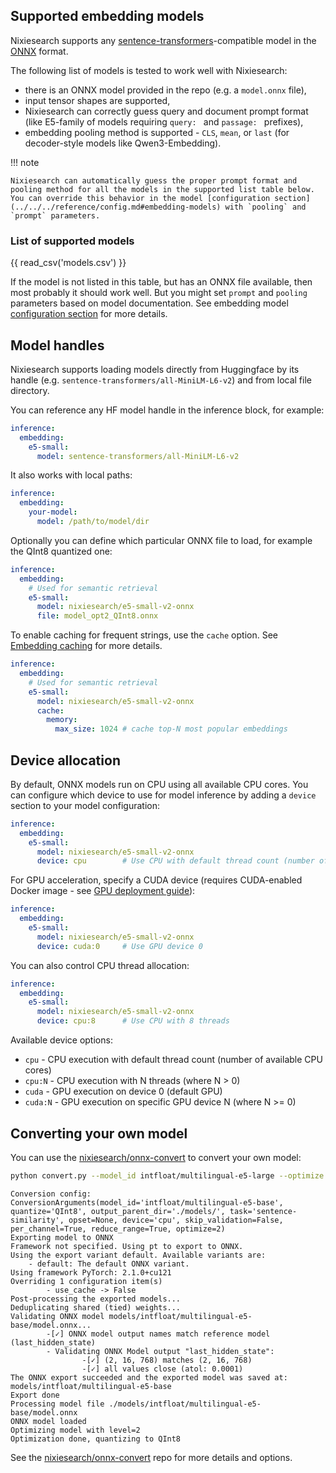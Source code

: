 ## Supported embedding models

Nixiesearch supports any [sentence-transformers](https://sbert.net)-compatible model in the [ONNX](https://onnxruntime.ai/) format.

The following list of models is tested to work well with Nixiesearch: 

* there is an ONNX model provided in the repo (e.g. a `model.onnx` file),
* input tensor shapes are supported,
* Nixiesearch can correctly guess query and document prompt format (like E5-family of models requiring `query: ` and `passage: ` prefixes),
* embedding pooling method is supported - `CLS`, `mean`, or `last` (for decoder-style models like Qwen3-Embedding).

!!! note

    Nixiesearch can automatically guess the proper prompt format and pooling method for all the models in the supported list table below. You can override this behavior in the model [configuration section](../../../reference/config.md#embedding-models) with `pooling` and `prompt` parameters.

### List of supported models

{{ read_csv('models.csv') }}

If the model is not listed in this table, but has an ONNX file available, then most probably it should work well. But you might set `prompt` and `pooling` parameters based on model documentation. See embedding model [configuration section](../../../reference/config.md#embedding-models) for more details.

## Model handles

Nixiesearch supports loading models directly from Huggingface by its handle (e.g. `sentence-transformers/all-MiniLM-L6-v2`) and from local file directory.

You can reference any HF model handle in the inference block, for example:

```yaml
inference:
  embedding:
    e5-small:
      model: sentence-transformers/all-MiniLM-L6-v2
```
It also works with local paths:

```yaml
inference:
  embedding:
    your-model:
      model: /path/to/model/dir
```

Optionally you can define which particular ONNX file to load, for example the QInt8 quantized one:

```yaml
inference:
  embedding:
    # Used for semantic retrieval
    e5-small:
      model: nixiesearch/e5-small-v2-onnx
      file: model_opt2_QInt8.onnx
```

To enable caching for frequent strings, use the `cache` option. See [Embedding caching](cache.md) for more details.

```yaml
inference:
  embedding:
    # Used for semantic retrieval
    e5-small:
      model: nixiesearch/e5-small-v2-onnx
      cache:
        memory:
          max_size: 1024 # cache top-N most popular embeddings
```

## Device allocation

By default, ONNX models run on CPU using all available CPU cores. You can configure which device to use for model inference by adding a `device` section to your model configuration:

```yaml
inference:
  embedding:
    e5-small:
      model: nixiesearch/e5-small-v2-onnx
      device: cpu        # Use CPU with default thread count (number of CPU cores)
```

For GPU acceleration, specify a CUDA device (requires CUDA-enabled Docker image - see [GPU deployment guide](../../deployment/distributed/gpu.md)):

```yaml
inference:
  embedding:
    e5-small:
      model: nixiesearch/e5-small-v2-onnx
      device: cuda:0     # Use GPU device 0
```

You can also control CPU thread allocation:

```yaml
inference:
  embedding:
    e5-small:
      model: nixiesearch/e5-small-v2-onnx
      device: cpu:8      # Use CPU with 8 threads
```

Available device options:
- `cpu` - CPU execution with default thread count (number of available CPU cores)
- `cpu:N` - CPU execution with N threads (where N > 0)
- `cuda` - GPU execution on device 0 (default GPU)
- `cuda:N` - GPU execution on specific GPU device N (where N >= 0)


## Converting your own model

You can use the [nixiesearch/onnx-convert](https://github.com/nixiesearch/onnx-convert) to convert your own model:

```bash
python convert.py --model_id intfloat/multilingual-e5-large --optimize 2 --quantize QInt8
```

```
Conversion config: ConversionArguments(model_id='intfloat/multilingual-e5-base', quantize='QInt8', output_parent_dir='./models/', task='sentence-similarity', opset=None, device='cpu', skip_validation=False, per_channel=True, reduce_range=True, optimize=2)
Exporting model to ONNX
Framework not specified. Using pt to export to ONNX.
Using the export variant default. Available variants are:
    - default: The default ONNX variant.
Using framework PyTorch: 2.1.0+cu121
Overriding 1 configuration item(s)
        - use_cache -> False
Post-processing the exported models...
Deduplicating shared (tied) weights...
Validating ONNX model models/intfloat/multilingual-e5-base/model.onnx...
        -[✓] ONNX model output names match reference model (last_hidden_state)
        - Validating ONNX Model output "last_hidden_state":
                -[✓] (2, 16, 768) matches (2, 16, 768)
                -[✓] all values close (atol: 0.0001)
The ONNX export succeeded and the exported model was saved at: models/intfloat/multilingual-e5-base
Export done
Processing model file ./models/intfloat/multilingual-e5-base/model.onnx
ONNX model loaded
Optimizing model with level=2
Optimization done, quantizing to QInt8
```
See the [nixiesearch/onnx-convert](https://github.com/nixiesearch/onnx-convert) repo for more details and options.
